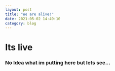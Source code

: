 ```yaml
---
layout: post
title: "We are alive!"
date: 2021-05-02 14:49:10
category: blog
---
```

# Its live

### No Idea what im putting here but lets see...
